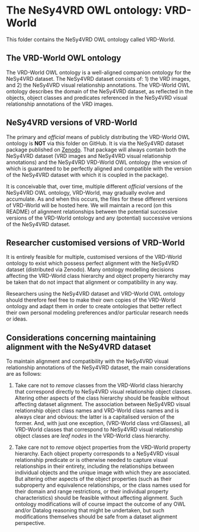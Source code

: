 # The NeSy4VRD OWL ontology: VRD-World

This folder contains the NeSy4VRD OWL ontology called VRD-World.

## The VRD-World OWL ontology

The VRD-World OWL ontology is a well-aligned companion ontology for the NeSy4VRD dataset. The NeSy4VRD dataset consists of: 1) the VRD images, and 2) the NeSy4VRD visual relationship annotations.  The VRD-World OWL ontology describes the domain of the NeSy4VRD dataset, as reflected in the objects, object classes and predicates referenced in the NeSy4VRD visual relationship annotations of the VRD images.

## NeSy4VRD versions of VRD-World

The primary and *official* means of publicly distributing the VRD-World OWL ontology is **NOT** via this folder on GitHub.  It is via the NeSy4VRD dataset package published on [Zenodo](https://doi.org/10.5281/zenodo.7916355).  That package will always contain both the NeSy4VRD dataset (VRD images and NeSy4VRD visual relationship annotations) and the NeSy4VRD VRD-World OWL ontology (the version of which is guaranteed to be perfectly aligned and compatible with the version of the NeSy4VRD dataset with which it is coupled in the package).

It is conceivable that, over time, multiple different *official* versions of the NeSy4VRD OWL ontology, VRD-World, may gradually evolve and accumulate. As and when this occurs, the files for these different versions of VRD-World will be hosted here.  We will maintain a record (on this README) of alignment relationships between the potential successive versions of the VRD-World ontology and any (potential) successive versions of the NeSy4VRD dataset.

## Researcher customised versions of VRD-World

It is entirely feasible for multiple, customised versions of the VRD-World ontology to exist which possess perfect alignment with the NeSy4VRD dataset (distributed via Zenodo). Many ontology modelling decisions affecting the VRD-World class hierarchy and object property hierarchy may be taken that do not impact that alignment or compatibility in any way.

Researchers using the NeSy4VRD dataset and VRD-World OWL ontology should therefore feel free to make their own copies of the VRD-World ontology and adapt them in order to create ontologies that better reflect their own personal modeling preferences and/or particular research needs or ideas.

## Considerations concerning maintaining alignment with the NeSy4VRD dataset

To maintain alignment and compatibility with the NeSy4VRD visual relationship annotations of the NeSy4VRD dataset, the main considerations are as follows:

1) Take care not to *remove* classes from the VRD-World class hierarchy that correspond directly to NeSy4VRD visual relationship object classes. Altering other aspects of the class hierarchy should be feasible without affecting dataset alignment. The association between NeSy4VRD visual relationship object class names and VRD-World class names and is always clear and obvious: the latter is a capitalised version of the former. And, with just one exception, (VRD-World class vrd:Glasses), all VRD-World classes that correspond to NeSy4VRD visual relationship object classes are *leaf nodes* in the VRD-World class hierarchy.

2) Take care not to *remove* object properties from the VRD-World property hierarchy. Each object property corresponds to a NeSy4VRD visual relationship predicate or is otherwise needed to capture visual relationships in their entirety, including the relationships between individual objects and the unique image with which they are associated. But altering other aspects of the object properties (such as their subproperty and equivalence relationships, or the class names used for their domain and range restrictions, or their individual property characteristics) should be feasible without affecting alignment. Such ontology modifications will of course impact the outcome of any OWL and/or Datalog reasoning that might be undertaken, but such modifications themselves should be safe from a dataset alignment perspective.


